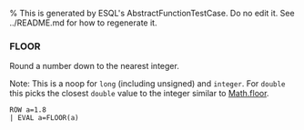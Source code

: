 % This is generated by ESQL's AbstractFunctionTestCase. Do no edit it. See ../README.md for how to regenerate it.

### FLOOR
Round a number down to the nearest integer.

Note: This is a noop for `long` (including unsigned) and `integer`.
For `double` this picks the closest `double` value to the integer
similar to [Math.floor](https://docs.oracle.com/en/java/javase/11/docs/api/java.base/java/lang/Math.html#floor(double)).

```esql
ROW a=1.8
| EVAL a=FLOOR(a)
```
